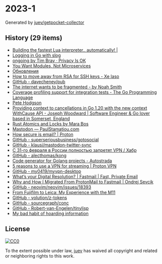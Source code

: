 # 2023-1

Generated by [juev/getpocket-collector](https://github.com/juev/getpocket-collector)

## History (29 items)

- [Building the fastest Lua interpreter.. automatically! |](https://sillycross.github.io/2022/11/22/2022-11-22/)
- [Logging in Go with slog](https://thedevelopercafe.com/articles/logging-in-go-with-slog-a7bb489755c2)
- [ongoing by Tim Bray · Privacy Is OK](https://www.tbray.org/ongoing/When/202x/2022/12/29/Privacy-is-OK)
- [You Want Modules, Not Microservices](http://blogs.newardassociates.com/blog/2023/you-want-modules-not-microservices.html)
- [Обновления](https://grishaev.me/no-update/)
- [How to move away from RSA for SSH keys - Xe Iaso](https://xeiaso.net/blog/move-away-rsa-ssh/)
- [GitHub - davecheney/pub](https://github.com/davecheney/pub)
- [The internet wants to be fragmented - by Noah Smith](https://www.noahpinion.blog/p/the-internet-wants-to-be-fragmented)
- [Coverage profiling support for integration tests - The Go Programming Language](https://go.dev/doc/build-cover)
- [Pete Hodgson](https://blog.thepete.net/blog/2019/05/10/6-practices-for-effective-pull-requests/)
- [Providing context to cancellations in Go 1.20 with the new context WithCause API - Joseph Woodward | Software Engineer & Go lover based in Somerset, England](https://josephwoodward.co.uk/2023/01/context-cancellation-cause-with-cancel-cause)
- [Rust Atomics and Locks by Mara Bos](https://marabos.nl/atomics/)
- [Mastodon — PaulStamatiou.com](https://paulstamatiou.com/mastodon/)
- [How secure is email? | Proton](https://proton.me/blog/how-secure-is-email)
- [GitHub - superseriousbusiness/gotosocial](https://github.com/superseriousbusiness/gotosocial)
- [GitHub - klausi/mastodon-twitter-sync](https://github.com/klausi/mastodon-twitter-sync)
- [С 31-го февраля в России полностью запретят VPN / Хабр](https://habr.com/ru/companies/amnezia/articles/709108/)
- [GitHub - alecthomas/kong](https://github.com/alecthomas/kong)
- [Code generator for Golang projects - Autostrada](https://autostrada.dev)
- [5 reasons to use a VPN for streaming | Proton VPN](https://protonvpn.com/blog/reasons-to-use-vpn-for-streaming/)
- [GitHub - my0419/myvpn-desktop](https://github.com/my0419/myvpn-desktop)
- [What’s your Digital Resolution? | Fastmail | Fast, Private Email](https://www.fastmail.com/blog/digital-resolution-2023/)
- [Why and How I Migrated From ProtonMail to Fastmail | Ondrej Sevcik](https://ondrejsevcik.com/blog/migrating-from-protonmail-to-fastmail)
- [GitHub - neovim/neovim/issues/18393](https://github.com/neovim/neovim/issues/18393)
- [From Fujifilm to Leica: My Experience with the M11](https://arslan.io/2023/01/06/from-fujifilm-to-leica-my-experience-with-the-m11/)
- [GitHub - volution/z-tokens](https://github.com/volution/z-tokens)
- [GitHub - sourcegraph/conc](https://github.com/sourcegraph/conc)
- [GitHub - Robert-van-Engelen/tinylisp](https://github.com/Robert-van-Engelen/tinylisp)
- [My bad habit of hoarding information](https://andreisurugiu.com/blog/bad-habit)

## License

[![CC0](https://mirrors.creativecommons.org/presskit/buttons/88x31/svg/cc-zero.svg)](https://creativecommons.org/publicdomain/zero/1.0/)

To the extent possible under law, [juev](https://github.com/juev) has waived all copyright and related or neighboring rights to this work.
